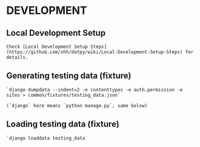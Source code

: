 DEVELOPMENT
===========

Local Development Setup
-----------------------

    Check [Local Development Setup Steps](https://github.com/xhh/dotpy/wiki/Local-Development-Setup-Steps) for details.

Generating testing data (fixture)
---------------------------------

    `django dumpdata --indent=2 -e contenttypes -e auth.permission -e sites > common/fixtures/testing_data.json`

    (`django` here means `python manage.py`, same below)

Loading testing data (fixture)
------------------------------

    `django loaddata testing_data`


